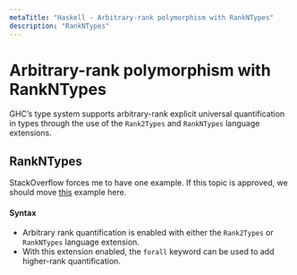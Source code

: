 ```yaml
---
metaTitle: "Haskell - Arbitrary-rank polymorphism with RankNTypes"
description: "RankNTypes"
---
```


# Arbitrary-rank polymorphism with RankNTypes


GHC’s type system supports arbitrary-rank explicit universal quantification in types through the use of the `Rank2Types` and `RankNTypes` language extensions.



## RankNTypes


StackOverflow forces me to have one example. If this topic is approved, we should move [this](https://stackoverflow.com/documentation/haskell/1274/common-ghc-language-extensions/9606/rankntypes#t=20170203111818052703) example here.



#### Syntax


- Arbitrary rank quantification is enabled with either the `Rank2Types` or `RankNTypes` language extension.
- With this extension enabled, the `forall` keyword can be used to add higher-rank quantification.

